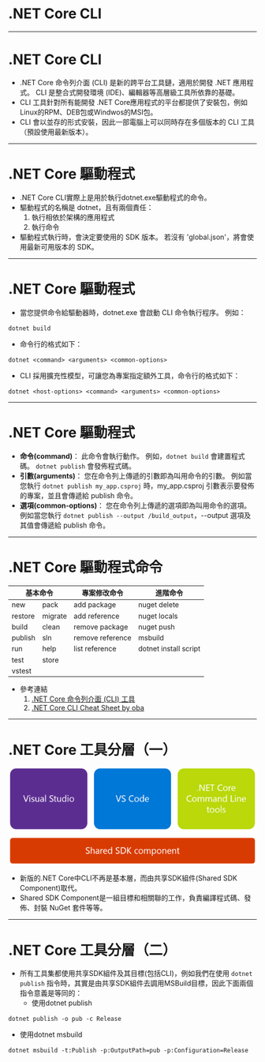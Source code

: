 # .NET Core CLI

-  -  -  -  -

# .NET Core CLI
- .NET Core 命令列介面 (CLI) 是新的跨平台工具鏈，適用於開發 .NET 應用程式。 CLI 是整合式開發環境 (IDE)、編輯器等高層級工具所依靠的基礎。
- CLI 工具針對所有能開發 .NET Core應用程式的平台都提供了安裝包，例如Linux的RPM、DEB包或Windwos的MSI包。
- CLI 會以並存的形式安裝，因此一部電腦上可以同時存在多個版本的 CLI 工具（預設使用最新版本）。

-  -  -  -  -

# .NET Core 驅動程式
- .NET Core CLI實際上是用於執行dotnet.exe驅動程式的命令。
- 驅動程式的名稱是 dotnet，且有兩個責任：
  1. 執行相依於架構的應用程式
  2. 執行命令
- 驅動程式執行時，會決定要使用的 SDK 版本。 若沒有 'global.json'，將會使用最新可用版本的 SDK。 

-  -  -  -  -

# .NET Core 驅動程式
- 當您提供命令給驅動器時，dotnet.exe 會啟動 CLI 命令執行程序。 例如：
```
dotnet build
```
- 命令行的格式如下：
```
dotnet <command> <arguments> <common-options>
```
- CLI 採用擴充性模型，可讓您為專案指定額外工具，命令行的格式如下：
```
dotnet <host-options> <command> <arguments> <common-options>
```

-  -  -  -  -

# .NET Core 驅動程式
- **命令(command)**：
此命令會執行動作。 例如，`dotnet build` 會建置程式碼。 `dotnet publish` 會發佈程式碼。
- **引數(arguments)**：
您在命令列上傳遞的引數即為叫用命令的引數。 例如當您執行 `dotnet publish my_app.csproj` 時，my_app.csproj 引數表示要發佈的專案，並且會傳遞給 publish 命令。
- **選項(common-options)**：
您在命令列上傳遞的選項即為叫用命令的選項。 例如當您執行 `dotnet publish --output /build_output`，--output 選項及其值會傳遞給 publish 命令。

-  -  -  -  -
<!-- .slide: class="fortable" -->
# .NET Core 驅動程式命令
<escape>
    <table class="tableizer-table">
      <thead>
        <tr class="tableizer-firstrow">
          <th colspan="2">基本命令</th>
          <th>專案修改命令</th>
          <th>進階命令</th>
        </tr>
      </thead>
      <tbody>
        <tr>
          <td>new</td>
          <td>pack</td>
          <td>add package</td>
          <td>nuget delete</td>
        </tr>
        <tr>
          <td>restore</td>
          <td>migrate</td>
          <td>add reference</td>
          <td>nuget locals</td>
        </tr>
        <tr>
          <td>build</td>
          <td>clean</td>
          <td>remove package</td>
          <td>nuget push</td>
        </tr>
        <tr>
          <td>publish</td>
          <td>sln</td>
          <td>remove reference</td>
          <td>msbuild</td>
        </tr>
        <tr>
          <td>run</td>
          <td>help</td>
          <td>list reference</td>
          <td>dotnet install script</td>
        </tr>
        <tr>
          <td>test</td>
          <td>store</td>
          <td></td>
          <td></td>
        </tr>
        <tr>
          <td>vstest</td>
          <td></td>
          <td></td>
          <td></td>
        </tr>
      </tbody>
    </table>
</escape>

- 參考連結
  1. [.NET Core 命令列介面 (CLI) 工具](https://docs.microsoft.com/zh-tw/dotnet/core/tools/?WT.mc_id=DT-MVP-5003022&ranMID=24542&ranEAID=je6NUbpObpQ&ranSiteID=je6NUbpObpQ-RGbAK6ar2A3aOqZTNRYdCQ&epi=je6NUbpObpQ-RGbAK6ar2A3aOqZTNRYdCQ&irgwc=1&OCID=AID2000142_aff_7593_1243925&tduid=(ir__0gdzqkspo9kftmgykk0sohzx0v2xgdk3eh620jjm00)(7593)(1243925)(je6NUbpObpQ-RGbAK6ar2A3aOqZTNRYdCQ)()&irclickid=_0gdzqkspo9kftmgykk0sohzx0v2xgdk3eh620jjm00&tabs=netcore2x)
  2. [.NET Core CLI Cheat Sheet by oba](https://www.cheatography.com/oba/cheat-sheets/dotnet-cli/)


-  -  -  -  -

# .NET Core 工具分層（一）
![clisdk](../images/clisdk.png)
- 新版的.NET Core中CLI不再是基本層，而由共享SDK組件(Shared SDK Component)取代。
- Shared SDK Component是一組目標和相關聯的工作，負責編譯程式碼、發佈、封裝 NuGet 套件等等。

-  -  -  -  -

# .NET Core 工具分層（二）
- 所有工具集都使用共享SDK組件及其目標(包括CLI)，例如我們在使用 `dotnet publish` 指令時，其實是由共享SDK組件去調用MSBuild目標，因此下面兩個指令意義是等同的：
  - 使用dotnet publish
```
dotnet publish -o pub -c Release
```
  - 使用dotnet msbuild
```
dotnet msbuild -t:Publish -p:OutputPath=pub -p:Configuration=Release
```
